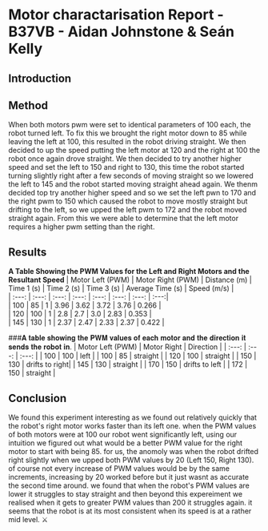 # Motor charactarisation Report - B37VB - Aidan Johnstone & Seán Kelly

## Introduction


## Method
When both motors pwm were set to identical parameters of 100 each, the robot turned left. To fix this we brought the right motor down to 85 while leaving the left at 100, this resulted in the robot driving straight. We then decided to up the speed putting the left motor at 120 and the right at 100 the robot once again drove straight. We then decided to try another higher speed and set the left to 150 and right to 130, this time the robot started turning slightly right after a few seconds of moving straight so we lowered the left to 145 and the robot started moving straight ahead again. We thenm decided top try another higher speed and so we set the left pwn to 170 and the right pwm to 150 which caused the robot to move mostly straight but drifting to the left, so we upped the left pwm to 172 and the robot moved straight again. From this we were able to determine that the left motor requires a higher pwm setting than the right.

## Results
**A Table Showing the PWM Values for the Left and Right Motors and the Resultant Speed**
| Motor Left (PWM) | Motor Right (PWM)  | Distance (m)  | Time 1 (s)   | Time 2 (s)     | Time 3 (s)    |  Average Time (s)    |  Speed (m/s) |            
| :---:            |       :---:        |      :---:    |     :---:    |      :---:     |    :---:      |        :---:         |         :---:|  
| 100              | 85                 | 1             | 3.96         | 3.62           | 3.72          |  3.76                | 0.266        |  
| 120              | 100                | 1             | 2.8          | 2.7            | 3.0           |  2.83                | 0.353        |  
| 145              | 130                | 1             | 2.37         | 2.47           | 2.33          |  2.37                | 0.422        |  


###𝐀 𝐭𝐚𝐛𝐥𝐞 𝐬𝐡𝐨𝐰𝐢𝐧𝐠 𝐭𝐡𝐞 𝐏𝐖𝐌 𝐯𝐚𝐥𝐮𝐞𝐬 𝐨𝐟 𝐞𝐚𝐜𝐡 𝐦𝐨𝐭𝐨𝐫 𝐚𝐧𝐝 𝐭𝐡𝐞 𝐝𝐢𝐫𝐞𝐜𝐭𝐢𝐨𝐧 𝐢𝐭 𝐬𝐞𝐧𝐝𝐬 𝐭𝐡𝐞 𝐫𝐨𝐛𝐨𝐭 𝐢𝐧.
| Motor Left (PWM) | Motor Right        | Direction      |
| :---:            |       :---:        |      :---:     | 
| 100              | 100                | left           |
| 100              | 85                 | straight       |
| 120              | 100                | straight       |
| 150              | 130                | drifts to right|
| 145              | 130                | straight       |
| 170              | 150                | drifts to left |
| 172              | 150                | straight       |

## Conclusion

We found this experiment interesting as we found out relatively quickly that the robot's right motor works faster than its left one. when the PWM values of both motors were at 100 our robot went significantly left, using our intuition we figured out what would be a better PWM value for the right motor to start with being 85. for us, the anomoly was when the robot drifted right slightly when we upped both PWM values by 20 (Left 150, Right 130). of course not every increase of PWM values would be by the same increments, increasing by 20 worked before but it just wasnt as accurate the second time around. we found that when the robot's PWM values are lower it struggles to stay straight and then beyond this expereiment we realised when it gets to greater PWM values than 200 it struggles again. it seems that the robot is at its most consistent when its speed is at a rather mid level. 
⚔
